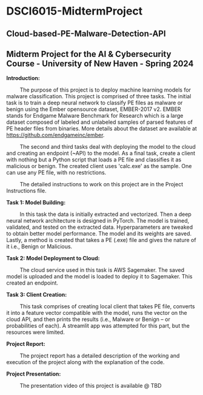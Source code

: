 # DSCI6015-MidtermProject

## Cloud-based-PE-Malware-Detection-API
## Midterm Project for the AI &amp; Cybersecurity Course - University of New Haven - Spring 2024

**Introduction:**

&nbsp;&nbsp;&nbsp;&nbsp;&nbsp;&nbsp;&nbsp;&nbsp;&nbsp;The purpose of this project is to deploy machine learning models for malware classification. This project is comprised of three tasks. The initial task is to train a deep neural network to classify PE files as malware or benign using the Ember opensource dataset, EMBER-2017 v2. EMBER stands for Endgame Malware Benchmark for Research which is a large dataset composed of labeled and unlabeled samples of parsed features of PE header files from binaries. More details about the dataset are available at https://github.com/endgameinc/ember.

&nbsp;&nbsp;&nbsp;&nbsp;&nbsp;&nbsp;&nbsp;&nbsp;&nbsp;The second and third tasks deal with deploying the model to the cloud and creating an endpoint (~API) to the model. As a final task, create a client with nothing but a Python script that loads a PE file and classifies it as malicious or benign. The created client uses 'calc.exe' as the sample. One can use any PE file, with no restrictions.

&nbsp;&nbsp;&nbsp;&nbsp;&nbsp;&nbsp;&nbsp;&nbsp;&nbsp;The detailed instructions to work on this project are in the Project Instructions file.

**Task 1: Model Building:**

&nbsp;&nbsp;&nbsp;&nbsp;&nbsp;&nbsp;&nbsp;&nbsp;&nbsp;In this task the data is initially extracted and vectorized. Then a deep neural network architecture is designed in PyTorch. The model is trained, validated, and tested on the extracted data. Hyperparameters are tweaked to obtain better model performance. The model and its weights are saved. Lastly, a method is created that takes a PE (.exe) file and gives the nature of it i.e., Benign or Malicious.

**Task 2: Model Deployment to Cloud:**

&nbsp;&nbsp;&nbsp;&nbsp;&nbsp;&nbsp;&nbsp;&nbsp;&nbsp;The cloud service used in this task is AWS Sagemaker. The saved model is uploaded and the model is loaded to deploy it to Sagemaker. This created an endpoint.

**Task 3: Client Creation:**

&nbsp;&nbsp;&nbsp;&nbsp;&nbsp;&nbsp;&nbsp;&nbsp;&nbsp;This task comprises of creating local client that takes PE file, converts it into a feature vector compatible with the model, runs the vector on the cloud API, and then prints the results (i.e., Malware or Benign – or probabilities of each). A streamlit app was attempted for this part, but the resources were limited.

**Project Report:** 

&nbsp;&nbsp;&nbsp;&nbsp;&nbsp;&nbsp;&nbsp;&nbsp;&nbsp;The project report has a detailed description of the working and execution of the project along with the explanation of the code. 

**Project Presentation:**

&nbsp;&nbsp;&nbsp;&nbsp;&nbsp;&nbsp;&nbsp;&nbsp;&nbsp;The presentation video of this project is available @ TBD
